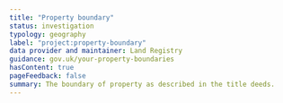 ```yaml
---
title: "Property boundary"
status: investigation
typology: geography
label: "project:property-boundary"
data provider and maintainer: Land Registry
guidance: gov.uk/your-property-boundaries
hasContent: true
pageFeedback: false
summary: The boundary of property as described in the title deeds.
---
```

